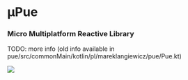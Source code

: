 # μPue

### Micro Multiplatform Reactive Library

TODO: more info
(old info available in pue/src/commonMain/kotlin/pl/mareklangiewicz/pue/Pue.kt)

[![](https://jitpack.io/v/langara/UPue.svg)](https://jitpack.io/#langara/UPue)
